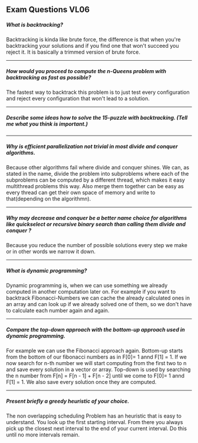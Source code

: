 ## Exam Questions VL06

##### What is backtracking?

Backtracking is kinda like brute force, the difference is that when you're backtracking your solutions and if you find one that won't succeed you reject it. It is basically a trimmed version of brute force.

---

##### How would you proceed to compute the n-Queens problem with backtracking as fast as possible?

The fastest way to backtrack this problem is to just test every configuration and reject every configuration that won't lead to a solution.

---

##### Describe some ideas how to solve the 15-puzzle with backtracking. (Tell me what you think is important.)

---

##### Why is efficient parallelization not trivial in most divide and conquer algorithms.

Because other algorithms fail where divide and conquer shines. We can, as stated in the name, divide the problem into subproblems where each of the subproblems can be computed by a different thread, which makes it easy multithread problems this way. Also merge them together can be easy as every thread can get their own space of memory and write to that(depending on the algorithmn).

---

##### Why may decrease and conquer be a better name choice for algorithms like quickselect or recursive binary search than calling them divide and conquer ?

Because you reduce the number of possible solutions every step we make or in other words we narrow it down. 

---

##### What is dynamic programming?

Dynamic programming is, when we can use something we already computed in another computation later on. For example if you want to backtrack Fibonacci-Numbers we can cache the already calculated ones in an array and can look up if we already solved one of them, so we don't have to calculate each number again and again.

---

##### Compare the top-down approach with the bottom-up approach used in dynamic programming.

For example we can use the Fibonacci approach again. Bottom-up starts from the bottom of our fibonacci numbers as in F\[0\]= 1 annd F\[1\] = 1.
If we now search for n-th number we will start computing from the first two to n and save every solution in a vector or array. Top-down is used by searching the n number from F\[n\] = F\[n - 1\] + F\[n  - 2\] until we come to F\[0\]= 1 annd F\[1\] = 1. We also save every solution once they are computed.

---

##### Present briefly a greedy heuristic of your choice.

The non overlapping scheduling Problem has an heuristic that is easy to understand. You look up the first starting interval. From there you always pick up the closest next interval to the end of your current interval. Do this until no more intervals remain.

